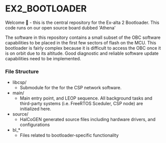 # EX2_BOOTLOADER
Welcome 👋 - this is the central repository for the Ex-alta 2 Bootloader. This code runs on our open source board dubbed 'Athena' 

The software in this repository contains a small subset of the OBC software capabilities to be placed in the first few sectors of flash on the MCU. This bootloader is fairly complex because it is difficult to access the OBC once it is on orbit due to its altitude. Good diagnostic and reliable software update capabilities need to be implemented.

### File Structure
* libcsp/
	* Submodule for the for the CSP network software.
* main/
	* Main entry point, and LEOP sequence. All background tasks and third-party systems (i.e. FreeRTOS Sceduler, CSP node) are initialized here.
* source/
	* HalCoGEN generated source files including hardware drivers, and configurations
* bl_\*
	* Files related to bootloader-specific functionality

